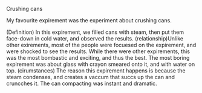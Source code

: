 Crushing cans

My favourite expirement was the experiment about crushing cans. 

(Definition) In this expirement, we filled cans with steam, then put them face-down in cold water, and observed the results. (relationship)Unlike other exirements, most of the people were focuesed on the expirement, and were shocked to see the results. While there were other expirements, this was the most bombastic and exciting, and thus the best. The most boring expirement was about glass with crayon smeared onto it, and with water on top. (cirumstances) The reason this expirement happens is because the steam condenses, and creates a vaccum that succs up the can and cruncches it. The can compacting was instant and dramatic. 
